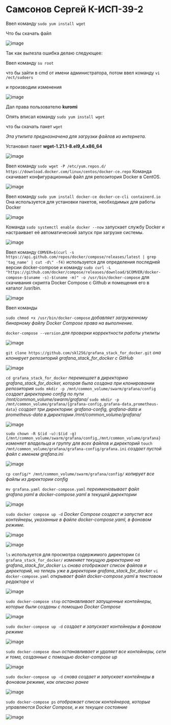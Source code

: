 # Самсонов Сергей К-ИСП-39-2
Ввел команду `sudo yum install wget` 

Что бы скачать файл


![image](https://github.com/user-attachments/assets/470210ff-f6a1-485b-9870-8076262d8d78)

Так как вылезла ошибка делаю следующее:


Ввел команду `su root`

что бы зайти в cmd от имени администратора, потом ввел команду `vi /ect/sudoers`

и производим изменения 


![image](https://github.com/user-attachments/assets/8aedc754-4535-4888-a4ff-52924e34641c)

Дал права пользователю **kuromi**

Опять вписал команду `sudo yum install wget`

 что бы скачать пакет `wget`

_Эта утилита предназначена для загрузки файлов из интернета._

Установил пакет **wget-1.21.1-8.el9_4.x86_64**



![image](https://github.com/user-attachments/assets/5d6eb098-534a-4932-a2a1-8e3a06a24707)


 Ввел команду  `sudo wget -P /etc/yum.repos.d/ https://download.docker.com/linux/centos/docker-ce.repo`
 Команда скачивает конфигурационный файл для репозитория Docker в CentOS.

![image](https://github.com/user-attachments/assets/d54df09d-dc93-4dce-a82b-81d92b8d4711)

Ввел команду `sudo yum install docker-ce docker-ce-cli containerd.io`           Она используется для установки пакетов, необходимых для работы Docker

![image](https://github.com/user-attachments/assets/3f753696-edeb-47de-a7f6-24345acb0533)

Команда     `sudo systemctl enable docker --now`      запускает службу Docker и настраивает её автоматический запуск при загрузке системы.

![image](https://github.com/user-attachments/assets/d725d402-3b7f-4a99-809b-1effcc5babc8)


Ввел команду     `COMVER=$(curl -s https://api.github.com/repos/docker/compose/releases/latest | grep 'tag_name' | cut -d\" -f4)`       используется для определения последней версии docker-compose и команду      `sudo curl -L "https://github.com/docker/compose/releases/download/$COMVER/docker-compose-$(uname -s)-$(uname -m)" -o /usr/bin/docker-compose`          для скачивания скрипта Docker Compose с Github и помещения его в каталог /usr/bin.

![image](https://github.com/user-attachments/assets/7b632eeb-7369-480e-99a4-d48cad4c1bac)

 Ввел команды
 
`sudo chmod +x /usr/bin/docker-compose`             _добавляет загруженному бинарному файлу Docker Compose права на выполнение._

`docker-compose --version`                       _для проверки корректности работы утилиты_

![image](https://github.com/user-attachments/assets/d597f334-8f3c-4edb-8e5f-013cbe3603d0)


`git clone https://github.com/skl256/grafana_stack_for_docker.git`               _она клонирует репозиторий grafana_stack_for_docker с GitHub_

![image](https://github.com/user-attachments/assets/2f58b247-7683-4838-a1aa-16546293b577)


`cd grafana_stack_for_docker`                _перемещает в директорию grafana_stack_for_docker, которая была создана при клонировании репозитория_
`sudo mkdir -p /mnt/common_volume/swarm/grafana/config`           _создает директорию config по пути /mnt/common_volume/swarm/grafana/_
`sudo mkdir -p /mnt/common_volume/grafana/{grafana-config,grafana-data,prometheus-data}`            _создает три директории: grafana-config, grafana-data и prometheus-data в директории /mnt/common_volume/grafana/_

![image](https://github.com/user-attachments/assets/9e69d355-2b70-4463-85ac-e4f33996975f)


`sudo chown -R $(id -u):$(id -g) {/mnt/common_volume/swarm/grafana/config,/mnt/common_volume/grafana}`          _изменяет владельца и группу для всех файлов и директорий_
`touch /mnt/common_volume/grafana/grafana-config/grafana.ini`                       _создает пустой файл с именем grafana.ini_

![image](https://github.com/user-attachments/assets/64ed4c57-2203-4c37-9ab7-5760c7c8e287)



`cp config/* /mnt/common_volume/swarm/grafana/config/`             _копирует все файлы из директории config_

`mv grafana.yaml docker-compose.yaml`                      _переименовывает файл grafana.yaml в docker-compose.yaml в текущей директории_

![image](https://github.com/user-attachments/assets/478111d4-870b-400d-b2b8-2fa2d163ea90)

`sudo docker compose up -d`
         _Docker Compose создаст и запустит все контейнеры, указанные в файле docker-compose.yaml, в фоновом режиме._


![image](https://github.com/user-attachments/assets/9c2cbafe-25eb-4f18-87fc-361a5616a6c2)


![image](https://github.com/user-attachments/assets/4c1741fa-9327-44f5-90dc-f09d1728b7f6)


`ls`         используется для просмотра содержимого директории
`Cd grafana_stack_for_docker/`           _изменяет текущую директорию на grafana_stack_for_docker_
`Ls`          _снова отображает список файлов и директорий, но теперь уже в директории grafana_stack_for_docker_
`vi docker-compose.yaml`         _открывает файл docker-compose.yaml в текстовом редакторе vi_

![image](https://github.com/user-attachments/assets/3bf080f5-0832-4dcb-ab6d-9f0768bc8743)

`sudo docker-compose stop`         _останавливает запущенные контейнеры, которые были созданы с помощью Docker Compose_

![image](https://github.com/user-attachments/assets/21e05e83-3835-4b48-a0ae-583b5d6e88ef)

`sudo docker-compose up -d`             _создает и запускает контейнеры в фоновом режиме_

![image](https://github.com/user-attachments/assets/a5a88a9d-27ca-4e9c-88a2-5da145ca2bd9)

`sudo docker-compose down`        _останавливает и удаляет все контейнеры, сети и тома, созданные с помощью docker-compose up_

![image](https://github.com/user-attachments/assets/79ca7fa6-d378-41ac-9035-3f6a048d9845)

`sudo docker-compose up -d`         _снова создает и запускает контейнеры в фоновом режиме, как описано ранее_

![image](https://github.com/user-attachments/assets/612b7b65-9ec8-497e-8acf-7f6ecbb471f9)

`sudo docker-compose ps`        _отображает список контейнеров, которые управляются Docker Compose, и их текущее состояние_

![image](https://github.com/user-attachments/assets/98111f50-2bf6-4585-9c9d-542beb9d7195)

